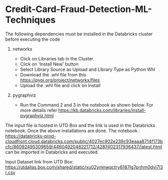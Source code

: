 # Credit-Card-Fraud-Detection-ML-Techniques

 The following dependencies must be installed in the Databricks cluster before executing the code
  1. networkx
     - Click on Libraries tab in the Cluster. 
     - Click on 'Install New' button
     - Select Library Source as Upload and Library Type as Python Whl
     - Download the .whl file from this https://pypi.org/project/networkx/files
     - Upload the .whl file and click on Install
   
  2. pygraphviz 
     - Run the Command 2 and 3 in the notebook as shown below. For more details refer https://kb.databricks.com/libraries/install-pygraphviz.html
     
  The input file is hosted in UTD Box and the link is used in the Databricks notebook.
  Once the above installations are done. The notebook : https://databricks-prod-cloudfront.cloud.databricks.com/public/4027ec902e239c93eaaa8714f173bcfc/86092495309659/4460492048221712/4287402317936437/latest.html can be imported in Databricks and executed.


Input Dataset link from UTD Box: https://utdallas.box.com/shared/static/xu02vmnwqctry6187lg7pnhm0dvj7l3r.csv
